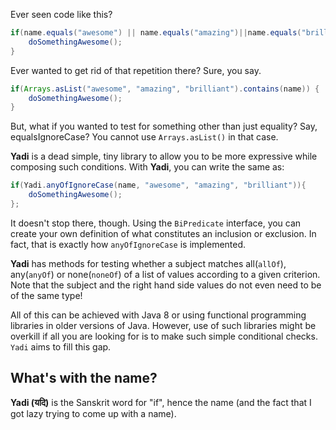 Ever seen code like this?

```java
if(name.equals("awesome") || name.equals("amazing")||name.equals("brilliant")) {
    doSomethingAwesome();
}
```

Ever wanted to get rid of that repetition there? Sure, you say.

```java
if(Arrays.asList("awesome", "amazing", "brilliant").contains(name)) {
    doSomethingAwesome();
}
```

But, what if you wanted to test for something other than just equality? Say, equalsIgnoreCase? You cannot use `Arrays.asList()` in that case.

**Yadi** is a dead simple, tiny library to allow you to be more expressive while composing such conditions. With **Yadi**, you can write the same as:

```java
if(Yadi.anyOfIgnoreCase(name, "awesome", "amazing", "brilliant")){
    doSomethingAwesome();
};
```

It doesn't stop there, though. Using the `BiPredicate` interface, you can create your own definition of what constitutes an inclusion or exclusion. In fact, that is exactly how `anyOfIgnoreCase` is implemented.

**Yadi** has methods for testing whether a subject matches all(`allOf`), any(`anyOf`) or none(`noneOf`) of a list of values according to a given criterion. Note that the subject and the right hand side values do not even need to be of the same type!

All of this can be achieved with Java 8 or using functional programming libraries in older versions of Java. However, use of such libraries might be overkill if all you are looking for is to make such simple conditional checks. `Yadi` aims to fill this gap.

## What's with the name?

**Yadi (यदि)** is the Sanskrit word for "if", hence the name (and the fact that I got lazy trying to come up with a name).